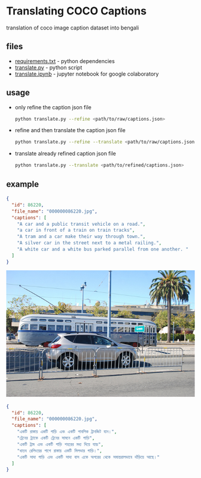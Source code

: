 # Translating COCO Captions

translation of coco image caption dataset into bengali

## files

- [requirements.txt](./files/requirements.txt) - python dependencies
- [translate.py](./files/translate.py) - python script
- [translate.ipynb](./files/translate.ipynb) - jupyter notebook for google colaboratory

## usage

- only refine the caption json file

  ```bash
  python translate.py --refine <path/to/raw/captions.json>
  ```

- refine and then translate the caption json file

  ```bash
  python translate.py --refine --translate <path/to/raw/captions.json>
  ```

- translate already refined caption json file

  ```bash
  python translate.py --translate <path/to/refined/captions.json>
  ```

## example

```json
{
  "id": 86220,
  "file_name": "000000086220.jpg",
  "captions": [
    "A car and a public transit vehicle on a road.",
    "a car in front of a train on train tracks",
    "A tram and a car make their way through town.",
    "A silver car in the street next to a metal railing.",
    "A white car and a white bus parked parallel from one another. "
  ]
}
```

[![86220](assets/000000086220.jpg)](http://images.cocodataset.org/val2017/000000086220.jpg)

```json
{
  "id": 86220,
  "file_name": "000000086220.jpg",
  "captions": [
    "একটি রাস্তায় একটি গাড়ি এবং একটি পাবলিক ট্রানজিট যান।",
    "ট্রেনের ট্র্যাকে একটি ট্রেনের সামনে একটি গাড়ি",
    "একটি ট্রাম এবং একটি গাড়ি শহরের মধ্য দিয়ে যায়৷",
    "ধাতব রেলিংয়ের পাশে রাস্তায় একটি সিলভার গাড়ি।",
    "একটি সাদা গাড়ি এবং একটি সাদা বাস একে অপরের থেকে সমান্তরালভাবে দাঁড়িয়ে আছে।"
  ]
}
```
